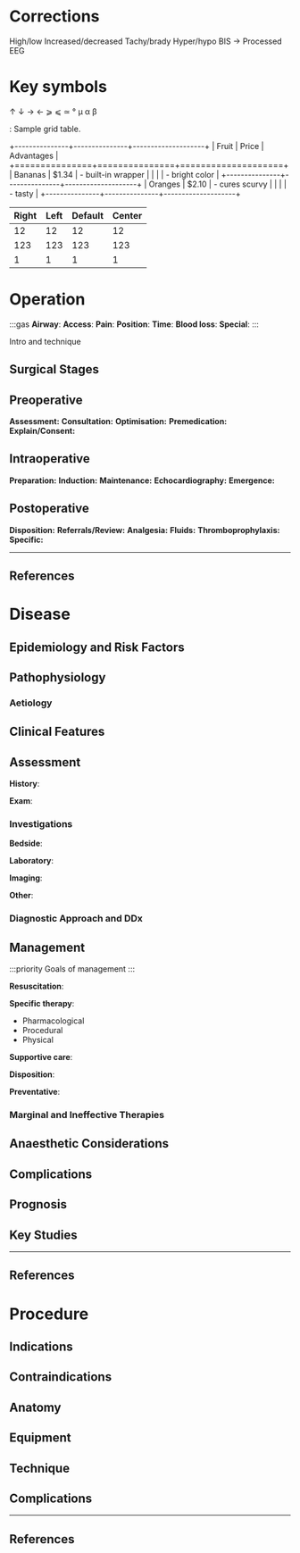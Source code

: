 # Corrections

High/low
Increased/decreased
Tachy/brady
Hyper/hypo
BIS -> Processed EEG

# Key symbols

↑
↓
→
←
⩾
⩽
≃
°
μ
α
β

: Sample grid table.

+---------------+---------------+--------------------+
| Fruit         | Price         | Advantages         |
+===============+===============+====================+
| Bananas       | $1.34         | - built-in wrapper |
|               |               | - bright color     |
+---------------+---------------+--------------------+
| Oranges       | $2.10         | - cures scurvy     |
|               |               | - tasty            |
+---------------+---------------+--------------------+

| Right | Left | Default | Center |
|-------|------|---------|--------|
|   12  |  12  |    12   |    12  |
|  123  |  123 |   123   |   123  |
|    1  |    1 |     1   |     1  |


# Operation

:::gas
**Airway**: 
**Access**: 
**Pain**: 
**Position**:
**Time**: 
**Blood loss**:
**Special**:
:::

Intro and technique

## Surgical Stages

## Preoperative

**Assessment:**
**Consultation:**
**Optimisation:**
**Premedication:**
**Explain/Consent:**

## Intraoperative

**Preparation:**
**Induction:**
**Maintenance:**
**Echocardiography:**
**Emergence:**

## Postoperative

**Disposition:**
**Referrals/Review:**
**Analgesia:**
**Fluids:**
**Thromboprophylaxis:**
**Specific:**

---

## References


# Disease


## Epidemiology and Risk Factors

## Pathophysiology

### Aetiology

## Clinical Features

## Assessment

**History**:

**Exam**:

### Investigations

**Bedside**:

**Laboratory**:

**Imaging**:

**Other**:

### Diagnostic Approach and DDx


## Management

:::priority
Goals of management
:::

**Resuscitation**:

**Specific therapy**:

* Pharmacological
* Procedural
* Physical

**Supportive care**:

**Disposition**:

**Preventative**:


### Marginal and Ineffective Therapies

## Anaesthetic Considerations

## Complications

## Prognosis

## Key Studies


---

## References




# Procedure

## Indications

## Contraindications

## Anatomy

## Equipment

## Technique

## Complications


---

## References
